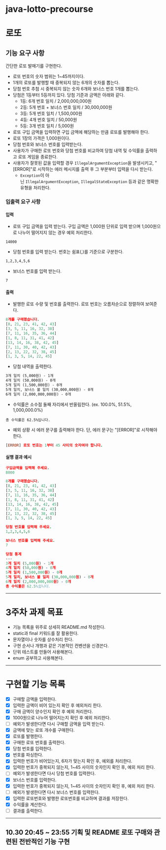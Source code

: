 # java-lotto-precourse
# 로또

## 기능 요구 사항

간단한 로또 발매기를 구현한다.

- 로또 번호의 숫자 범위는 1~45까지이다.
- 1개의 로또를 발행할 때 중복되지 않는 6개의 숫자를 뽑는다.
- 당첨 번호 추첨 시 중복되지 않는 숫자 6개와 보너스 번호 1개를 뽑는다.
- 당첨은 1등부터 5등까지 있다. 당첨 기준과 금액은 아래와 같다.
    - 1등: 6개 번호 일치 / 2,000,000,000원
    - 2등: 5개 번호 + 보너스 번호 일치 / 30,000,000원
    - 3등: 5개 번호 일치 / 1,500,000원
    - 4등: 4개 번호 일치 / 50,000원
    - 5등: 3개 번호 일치 / 5,000원
- 로또 구입 금액을 입력하면 구입 금액에 해당하는 만큼 로또를 발행해야 한다.
- 로또 1장의 가격은 1,000원이다.
- 당첨 번호와 보너스 번호를 입력받는다.
- 사용자가 구매한 로또 번호와 당첨 번호를 비교하여 당첨 내역 및 수익률을 출력하고 로또 게임을 종료한다.
- 사용자가 잘못된 값을 입력할 경우 `IllegalArgumentException`을 발생시키고, "[ERROR]"로 시작하는 에러 메시지를 출력 후 그 부분부터 입력을 다시 받는다.
    - `Exception`이 아닌 `IllegalArgumentException`, `IllegalStateException` 등과 같은 명확한 유형을 처리한다.

### 입출력 요구 사항

#### 입력

- 로또 구입 금액을 입력 받는다. 구입 금액은 1,000원 단위로 입력 받으며 1,000원으로 나누어 떨어지지 않는 경우 예외 처리한다.

```undefined
14000
```

- 당첨 번호를 입력 받는다. 번호는 쉼표(,)를 기준으로 구분한다.

```apache
1,2,3,4,5,6
```

- 보너스 번호를 입력 받는다.

```undefined
7
```

#### 출력

- 발행한 로또 수량 및 번호를 출력한다. 로또 번호는 오름차순으로 정렬하여 보여준다.

```prolog
8개를 구매했습니다.
[8, 21, 23, 41, 42, 43] 
[3, 5, 11, 16, 32, 38] 
[7, 11, 16, 35, 36, 44] 
[1, 8, 11, 31, 41, 42] 
[13, 14, 16, 38, 42, 45] 
[7, 11, 30, 40, 42, 43] 
[2, 13, 22, 32, 38, 45] 
[1, 3, 5, 14, 22, 45]
```

- 당첨 내역을 출력한다.

```apache
3개 일치 (5,000원) - 1개
4개 일치 (50,000원) - 0개
5개 일치 (1,500,000원) - 0개
5개 일치, 보너스 볼 일치 (30,000,000원) - 0개
6개 일치 (2,000,000,000원) - 0개
```

- 수익률은 소수점 둘째 자리에서 반올림한다. (ex. 100.0%, 51.5%, 1,000,000.0%)

```erlang-repl
총 수익률은 62.5%입니다.
```

- 예외 상황 시 에러 문구를 출력해야 한다. 단, 에러 문구는 "[ERROR]"로 시작해야 한다.

```prolog
[ERROR] 로또 번호는 1부터 45 사이의 숫자여야 합니다.
```

#### 실행 결과 예시

```prolog
구입금액을 입력해 주세요.
8000

8개를 구매했습니다.
[8, 21, 23, 41, 42, 43] 
[3, 5, 11, 16, 32, 38] 
[7, 11, 16, 35, 36, 44] 
[1, 8, 11, 31, 41, 42] 
[13, 14, 16, 38, 42, 45] 
[7, 11, 30, 40, 42, 43] 
[2, 13, 22, 32, 38, 45] 
[1, 3, 5, 14, 22, 45]

당첨 번호를 입력해 주세요.
1,2,3,4,5,6

보너스 번호를 입력해 주세요.
7

당첨 통계
---
3개 일치 (5,000원) - 1개
4개 일치 (50,000원) - 0개
5개 일치 (1,500,000원) - 0개
5개 일치, 보너스 볼 일치 (30,000,000원) - 0개
6개 일치 (2,000,000,000원) - 0개
총 수익률은 62.5%입니다.
```
---
# 3주차 과제 목표

- 기능 목록을 위주로 상세히 README.md 작성한다.
- static과 final 키워드를 잘 활용한다.
- 문자열이나 숫자를 상수처리 한다.
- 구현 순서나 개행과 같은 기본적인 컨벤션을 신경쓴다.
- 단위 테스트를 만들어 사용해본다.
- enum 공부하고 사용해본다.
---
# 구현할 기능 목록

- [x] 구매할 금액을 입력한다.
- [x] 입력한 금액이 비어 있는지 확인 후 예외처리 한다.
- [x] 구매 금액이 양수인지 확인 후 예외 처리한다.
- [x] 1000원으로 나누어 떨어지는지 확인 후 예외 처리한다.
- [ ] 예외가 발생한다면 다시 구매할 금액을 입력 받는다.
- [x] 금액에 맞는 로또 개수를 구매한다.
- [x] 로또를 발행한다.
- [x] 구매한 로또 번호를 출력한다.
- [x] 당첨 번호를 입력한다.
- [x] 번호를 파싱한다.
- [x] 입력한 번호가 비어있는지, 6자가 맞는지 확인 후, 예외를 처리한다.
- [x] 입력한 번호가 중복되지 않는지, 1~45 사이의 숫자인지 확인 후, 예외 처리 한다.
- [ ] 예외가 발생한다면 다시 당첨 번호를 입력한다.
- [x] 보너스 번호를 입력한다.
- [x] 입력한 번호가 중복되지 않는지, 1~45 사이의 숫자인지 확인 후, 예외 처리 한다.
- [ ] 예외가 발생한다면 다시 보너스 번호를 입력한다.
- [x] 입력한 로또번호와 발행한 로또번호를 비교하며 결과를 저장한다.
- [x] 수익률을 계산한다.
- [ ] 결과를 출력한다.
---
## 10.30 20:45 ~ 23:55 기획 및 README 로또 구매와 관련된 전반적인 기능 구현